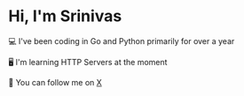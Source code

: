 # Hi, I'm Srinivas

💻 I've been coding in Go and Python primarily for over a year

🖥️ I'm learning HTTP Servers at the moment

🦩 You can follow me on [X](https://x.com/SrinivasSi78619)



